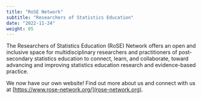 ```yaml
---
title: "RoSE Network"
subtitle: "Researchers of Statistics Education"
date: "2022-11-24"
weight: 05
---
```




The Researchers of Statistics Education (RoSE) Network offers an open and inclusive space for multidisciplinary researchers and practitioners of post-secondary statistics education to connect, learn, and collaborate, toward advancing and improving statistics education research and evidence-based practice.

We now have our own website! Find out more about us and connect with us at [https://www.rose-network.org/](rose-network.org).
